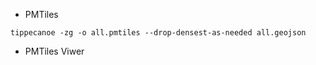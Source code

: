 - PMTiles
```
tippecanoe -zg -o all.pmtiles --drop-densest-as-needed all.geojson
```

- PMTiles Viwer
